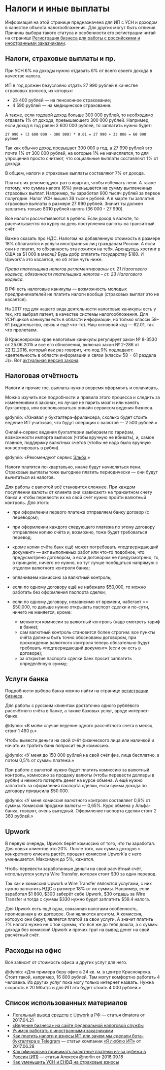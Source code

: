 Налоги и иные выплаты
=====================

Информация на этой странице предназначена для ИП с УСН и доходом в качестве
объекта налогооблажения. Для других могут быть отличия.
Причины выбора такого статуса и особенности его регистрации читай на странице
[Регистрация бизнеса для работы с российскими и иностранными заказчиками](registration.md).


Налоги, страховые выплаты и пр.
-------------------------------

При УСН 6% на доходы нужно отдавать 6% от всего своего дохода в качестве налога.

ИП в год должен безусловно отдать 27 990 рублей в качестве страховых взносов,
из которых:

* 23 400 рублей — на пенсионное страхование;
* 4 590 рублей — на медицинское страхование.

А также, если годовой доход больше 300 000 рублей, то необходимо отдавать 1%
от дохода, превышающего 300 000 рублей. Например, если доход в год равен
3 600 000 рублей, то заплатить нужно будет:

    27 990 + (3 600 000 - 300 000) * 0.01 = 27 990 + 33 000 = 60 990 рублей

Так как обычно доход превышает 300 000 в год, а 27 990 рублей это почти 1%
от 300 000 рублей, на которые 1% не начисляется, то для упрощения просто
считают, что социальные выплаты составляют 1% от дохода.

В общем, налоги и страховые выплаты составляют 7% от дохода.

Платить их рекомендуют раз в квартал, чтобы избежать пени. А также потому, что
сумма налога (6%) уменьшается на сумму выплаченных страховых выплат. Например,
ты заработал 600 тысяч рублей за первое полугодие. Налог УСН вышел 36 тысяч
рублей. А в марте ты заплатил страховые выплаты в размере 27 990 рублей.
Значит ты должен заплатить только 8010 рублей налога (36 000 - 27 990).

Все налоги рассчитываются в рублях.
Если доход в валюте, то рассчитывается по курсу на день поступления валюты
на транзитный счёт.

Важно сказать про НДС. Налогом на добавленную стоимость в размере 18% облагаются
и услуги иностранных лиц гражданам России. А если они не платят, то обязанность
эта ложится на тебя. Арендуешь хостинг в США за $1 000 в месяц? Будь добр
оплатить государству $180. И Upwork'а это касается, но об этом чуть ниже.

_Права плательщика налогов регламентированы ст. 21 Налогового кодекса,
обязанности плательщика налогов – ст. 23 Налогового кодекса._

В РФ есть налоговые каникулы — возможность молодых предпринимателей не платить
налоги вообще (страховых выплат это не касается).

На 2017 год для нашего вида деятельности налоговые каникулы есть у тех, кто
выбрал патент, в качестве системы налогообложения. Для УСН'щиков каникулы есть
в области информации, но только классы 58–61 (издательство, связь и ещё что-то).
Наш основной код — 62.01, так что пролетаем.

В Красноярском крае налоговые каникулы регулирует закон № 8-3530 от 25.06.2015
и все его обновления, включая закон № 2-286 от 22.12.2016, который как раз
говорит, что под 0% подпадают: «деятельность в области информации и связи
(классы 58 − 61 раздела J)».
Вот [актуальная версия закона](http://docs.cntd.ru/document/428601445).


Налоговая отчётность
--------------------

Налоги и прочие гос. выплаты нужно вовремя оформлять и оплачивать.

Можно изучить все подробности и правила этого процесса и следить за изменениями
в законах, но лучше не парить мозг и или нанять бухгалтера, или воспользоваться
онлайн сервисом ведения бизнеса.

@dymio: «Узнавал у бухгалтера-фрилансера, сколько будет стоить ведение ИП
учитывая, что будут операции с валютой — 2 500 рублей.»

Онлайн-сервис ведения бухгалтерии выбираем по тарифам, возможности импорта
выписок (чтобы вручную не вбивать), и, самое главное, поддержку валютных счетов
(чтобы не надо было вручную конвертировать в рубли).

@dymio: «Рекомендуют сервис [Эльба](https://e-kontur.ru).»

Налоги платятся по-квартально, иначе будут начисляться пени. Страховые выплаты
тоже выгоднее платить периодически — они будут вычитаться из налогов.

Для работы с валютой всё становится сложнее. При каждом посуплении валюты
от клиента они «зависают» на транзитном счету банка и чтобы перевести их
на свой счёт нужно пройти валютный контроль. Для этого:

- при оформлении первого платежа отправляем банку договор (с переводом);
- при оформлении каждого следующего платежа по этому договору отправляем копию
  счёта и, возможно, тоже будет требоваться перевод;
- кроме копии счёта банк ещё может потребовать «подтверждающий документ» — акт
  выполненых работ или что-то подобное, что предусмотрено договором, а если
  договором не предусмотрено, то, в принципе, ничего не нужно, но тут лучше
  пообщаться напрямую с отделом валютного контроля банка;
- оплачиваем комиссию за валютный контроль;
- если по одному договору ещё не набежало $50,000, то можно работать
  без оформления паспорта сделки;
- если по одному договору, независимо от времени, набегает >= $50,000, то дальше
  нужно открывать паспорт сделки и по-сути, ничего не меняется, кроме:

    - меняются комиссии за валютный контроль (надо смотреть тариф в банке);
    - сам валютный контроль становится более строгим: все пункты счёта должны
      быть точно обоснованы договором, при прохождении валютного контроля теперь
      обязательно будут требовать «подтверждающий документ» (если он есть
      в договоре);
    - за открытие паспорта сделки банк просит заплатить определённую сумму;


Услуги банка
------------

Подробности выбора банка можно найти на странице
[регистрации бизнеса](business_registration.md).

Для работы с русским клиентом достаточно одного рублёвого рассчётного счёта
в банке, а также базовых услуг, вроде интернет-банка.

@dymio: «В моём случае ведение одного рассчётного счета в месяц стоит 1 490 р.»

Чтобы вывести деньги на свой счёт физического лица или наличкой и начать
их тратить банк попросит ещё комиссию.

@dymio: «У меня до 150 000 рублей на свой счёт физ. лица бесплатно, а потом
0,5% от суммы платежа.»

При работе с валютой нужно будет платить комиссию за валютный контроль,
комиссию за продажу валюты (чтобы перевести доллары в рубли) и немного потерять
денег на курсе обмена. А ещё нужно заплатить за оформления паспорта сделки,
если сумма дохода по договору привысила $50 000.

@dymio: «У меня комиссия валютного контроля составляет 0,6% от суммы. Комиссия
продажи валюты — 0,65%. Курс обмена у Альфа-банка, говорят, очень выгодный.
Оформление паспорта сделки стоит 2 360 рублей.»


Upwork
------

В первую очередь, Upwork берёт комиссию от того, что ты заработал.
Для новых клиентов это 20%. После того, как сумма доходов с конкретного клиента
растёт, процент комиссии Upwork'а с него уменьшается. Максимум до 5%, кажется.

Чтобы перевести заработанные деньги на свой расчётный счёт, используется
услуга Wire Transfer, которая стоит $30 за один перевод.

Так как и комиссия Upwork и Wire Transfer являются услугами, с них нужно
заплатить НДС в размере 18% от их суммы. Например, если заработал $1 800,
$300 заберёт себе Upwork, $30 отдашь за Wire Transfer и тогда с суммы $330
нужно будет заплатить $59.4 налога.

Для Upwork есть ещё одна, связанная налогами особенность, прописанная в их
договоре. Они являются агентом. А комиссия, которую они берут, является
платой за свои услуги. А значит платить 7% налога нужно не с той суммы, что
всё же до тебя дошла, а с суммы дохода без комиссий Upwork и прочих трат
на вывод денег на свой расчётный счёт.


Расходы на офис
---------------

Всё зависит от стоимость офиса и других услуг для него.

@dymio: «Для примера беру офис в 24 кв. м. в центре Красноярска. Стоит такой,
например, 16 800 рублей. Там могут комфортно работать 4 человека. Из других
услуг пока могу только интернет назвать. Нужна скорость в 20 Мбит/с и для ИП
это будет стоить 4 000 рублей.»


Список использованных материалов
--------------------------------

* [Легальный вывод средств с Upwork в РФ](https://habrahabr.ru/post/327130/)
  — статья dmatora от 2017.04.21
* [«Ведение бизнеса» на сайте федеральной налоговой службы](https://www.nalog.ru/create_business/ip/in_progress/)
* [Учимся работать с иностранными заказчиками](https://e-kontur.ru/enquiry/210)
* [Как платить налоги и взносы ИП или зачем мы сделали бота-бухгалтера в Telegram](https://habrahabr.ru/company/iloveip/blog/331828/)
  — статья компании [«Я люблю ИП»](http://www.iloveip.ru) от 2017.06.28
* [Как официально принимать валютные платежи из-за рубежа в России (ИП)](https://habrahabr.ru/post/310300/)
  — статья Алексея @norlin от 2016.09.18
* [Как уменьшить УСН и ЕНВД на страховые взносы](https://e-kontur.ru/enquiry/263)

